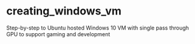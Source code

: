 # creating_windows_vm
Step-by-step to Ubuntu hosted Windows 10 VM with single pass through GPU to support gaming and development
